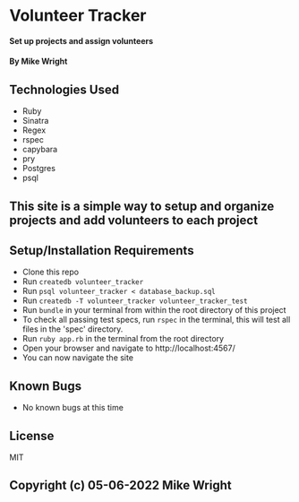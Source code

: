 # Volunteer Tracker

#### Set up projects and assign volunteers

#### By Mike Wright

## Technologies Used

* Ruby
* Sinatra
* Regex
* rspec
* capybara
* pry
* Postgres
* psql

## This site is a simple way to setup and organize projects and add volunteers to each project

## Setup/Installation Requirements

* Clone this repo
* Run `createdb volunteer_tracker`
* Run `psql volunteer_tracker < database_backup.sql`
* Run `createdb -T volunteer_tracker volunteer_tracker_test`
* Run `bundle` in your terminal from within the root directory of this project
* To check all passing test specs, run `rspec` in the terminal, this will test all files in the 'spec' directory.
* Run `ruby app.rb` in the terminal from the root directory
* Open your browser and navigate to http://localhost:4567/
* You can now navigate the site

## Known Bugs

* No known bugs at this time

## License 

MIT

## Copyright (c) 05-06-2022 Mike Wright
